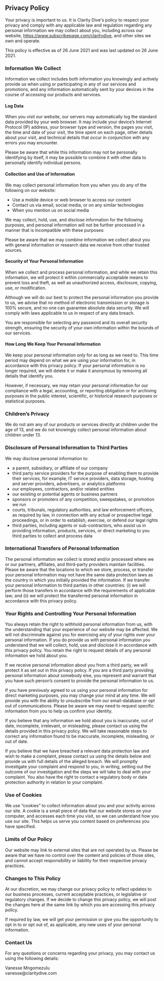 <h2>Privacy Policy</h2>
<p>Your privacy is important to us. It is Clarity Dive&#39;s policy to respect your privacy and comply with any applicable law and regulation regarding any personal information we may collect about you, including across our website, <a href="https://www.subscribepage.com/claritydive">https://www.subscribepage.com/claritydive</a>, and other sites we own and operate. </p>
<p>This policy is effective as of 26 June 2021 and was last updated on 26 June 2021. </p>
<h3>Information We Collect</h3>
<p>Information we collect includes both information you knowingly and actively provide us when using or participating in any of our services and promotions, and any information automatically sent by your devices in the course of accessing our products and services. </p>
<h4>Log Data</h4>
<p>When you visit our website, our servers may automatically log the standard data provided by your web browser. It may include your device’s Internet Protocol (IP) address, your browser type and version, the pages you visit, the time and date of your visit, the time spent on each page, other details about your visit, and technical details that occur in conjunction with any errors you may encounter. </p>
<p>Please be aware that while this information may not be personally identifying by itself, it may be possible to combine it with other data to personally identify individual persons. </p>
<h4>Collection and Use of Information</h4>
<p>We may collect personal information from you when you do any of the following on our website: </p>
<ul>
   <li>Use a mobile device or web browser to access our content</li>
   <li>Contact us via email, social media, or on any similar technologies</li>
   <li>When you mention us on social media</li>
</ul>
<p>We may collect, hold, use, and disclose information for the following purposes, and personal information will not be further processed in a manner that is incompatible with these purposes: </p>
<p>Please be aware that we may combine information we collect about you with general information or research data we receive from other trusted sources. </p>
<h4>Security of Your Personal Information</h4>
<p>When we collect and process personal information, and while we retain this information, we will protect it within commercially acceptable means to prevent loss and theft, as well as unauthorized access, disclosure, copying, use, or modification. </p>
<p>Although we will do our best to protect the personal information you provide to us, we advise that no method of electronic transmission or storage is 100% secure, and no one can guarantee absolute data security. We will comply with laws applicable to us in respect of any data breach. </p>
<p>You are responsible for selecting any password and its overall security strength, ensuring the security of your own information within the bounds of our services. </p>
<h4>How Long We Keep Your Personal Information</h4>
<p>We keep your personal information only for as long as we need to. This time period may depend on what we are using your information for, in accordance with this privacy policy. If your personal information is no longer required, we will delete it or make it anonymous by removing all details that identify you. </p>
<p>However, if necessary, we may retain your personal information for our compliance with a legal, accounting, or reporting obligation or for archiving purposes in the public interest, scientific, or historical research purposes or statistical purposes. </p>
<h3>Children’s Privacy</h3>
<p>We do not aim any of our products or services directly at children under the age of 13, and we do not knowingly collect personal information about children under 13. </p>
<h3>Disclosure of Personal Information to Third Parties</h3>
<p>We may disclose personal information to: </p>
<ul>
   <li>a parent, subsidiary, or affiliate of our company</li>
   <li>third party service providers for the purpose of enabling them to provide their services, for example, IT service providers, data storage, hosting and server providers, advertisers, or analytics platforms</li>
   <li>our employees, contractors, and/or related entities</li>
   <li>our existing or potential agents or business partners</li>
   <li>sponsors or promoters of any competition, sweepstakes, or promotion we run</li>
   <li>courts, tribunals, regulatory authorities, and law enforcement officers, as required by law, in connection with any actual or prospective legal proceedings, or in order to establish, exercise, or defend our legal rights</li>
   <li>third parties, including agents or sub-contractors, who assist us in providing information, products, services, or direct marketing to you third parties to collect and process data</li>
</ul>
<h3>International Transfers of Personal Information</h3>
<p>The personal information we collect is stored and/or processed where we or our partners, affiliates, and third-party providers maintain facilities. Please be aware that the locations to which we store, process, or transfer your personal information may not have the same data protection laws as the country in which you initially provided the information. If we transfer your personal information to third parties in other countries: (i) we will perform those transfers in accordance with the requirements of applicable law; and (ii) we will protect the transferred personal information in accordance with this privacy policy. </p>
<h3>Your Rights and Controlling Your Personal Information</h3>
<p>You always retain the right to withhold personal information from us, with the understanding that your experience of our website may be affected. We will not discriminate against you for exercising any of your rights over your personal information. If you do provide us with personal information you understand that we will collect, hold, use and disclose it in accordance with this privacy policy. You retain the right to request details of any personal information we hold about you. </p>
<p>If we receive personal information about you from a third party, we will protect it as set out in this privacy policy. If you are a third party providing personal information about somebody else, you represent and warrant that you have such person’s consent to provide the personal information to us. </p>
<p>If you have previously agreed to us using your personal information for direct marketing purposes, you may change your mind at any time. We will provide you with the ability to unsubscribe from our email-database or opt out of communications. Please be aware we may need to request specific information from you to help us confirm your identity. </p>
<p>If you believe that any information we hold about you is inaccurate, out of date, incomplete, irrelevant, or misleading, please contact us using the details provided in this privacy policy. We will take reasonable steps to correct any information found to be inaccurate, incomplete, misleading, or out of date. </p>
<p>If you believe that we have breached a relevant data protection law and wish to make a complaint, please contact us using the details below and provide us with full details of the alleged breach. We will promptly investigate your complaint and respond to you, in writing, setting out the outcome of our investigation and the steps we will take to deal with your complaint. You also have the right to contact a regulatory body or data protection authority in relation to your complaint. </p>
<h3>Use of Cookies</h3>
<p>We use &ldquo;cookies&rdquo; to collect information about you and your activity across our site. A cookie is a small piece of data that our website stores on your computer, and accesses each time you visit, so we can understand how you use our site. This helps us serve you content based on preferences you have specified. </p>
<h3>Limits of Our Policy</h3>
<p>Our website may link to external sites that are not operated by us. Please be aware that we have no control over the content and policies of those sites, and cannot accept responsibility or liability for their respective privacy practices. </p>
<h3>Changes to This Policy</h3>
<p>At our discretion, we may change our privacy policy to reflect updates to our business processes, current acceptable practices, or legislative or regulatory changes. If we decide to change this privacy policy, we will post the changes here at the same link by which you are accessing this privacy policy. </p>
<p>If required by law, we will get your permission or give you the opportunity to opt in to or opt out of, as applicable, any new uses of your personal information. </p>
<h3>Contact Us</h3>
<p>For any questions or concerns regarding your privacy, you may contact us using the following details: </p>
<p>Vanesse Mngomezulu<br />
vanesse@claritydive.com </p>
